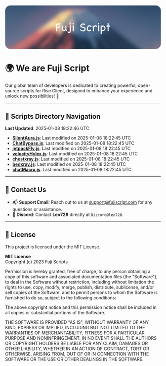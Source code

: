 ![Banner](.github/b.webp)

# 🌍 **We are Fuji Script**

Our global team of developers is dedicated to creating powerful, open-source scripts for Rise Client, designed to enhance your experience and unlock new possibilities! 🌟

---
<!-- SCRIPTS_NAVIGATION_START -->
## 📂 **Scripts Directory Navigation**

**Last Updated**: 2025-01-08 18:22:46 UTC

- **[SilentAura.js](scripts/SilentAura.js)**: Last modified on 2025-01-08 18:22:45 UTC
- **[ChatBypass.js](scripts/ChatBypass.js)**: Last modified on 2025-01-08 18:22:45 UTC
- **[jetpackFly.js](scripts/jetpackFly.js)**: Last modified on 2025-01-08 18:22:45 UTC
- **[velocityHylex.js](scripts/velocityHylex.js)**: Last modified on 2025-01-08 18:22:45 UTC
- **[chestxray.js](scripts/chestxray.js)**: Last modified on 2025-01-08 18:22:45 UTC
- **[bedxray.js](scripts/bedxray.js)**: Last modified on 2025-01-08 18:22:45 UTC
- **[chatMacro.js](scripts/chatMacro.js)**: Last modified on 2025-01-08 18:22:45 UTC

<!-- SCRIPTS_NAVIGATION_END -->

---

## 💬 **Contact Us**  
- 📬 **Support Email**: Reach out to us at [support@fujiscript.com](mailto:support@fujiscript.com) for any questions or assistance.  
- 💬 **Discord**: Contact **Leo728** directly at `Discord@leo728`.

---

## 📜 **License**

This project is licensed under the MIT License.  

**MIT License**  
Copyright (c) 2023 Fuji Scripts  

Permission is hereby granted, free of charge, to any person obtaining a copy of this software and associated documentation files (the "Software"), to deal in the Software without restriction, including without limitation the rights to use, copy, modify, merge, publish, distribute, sublicense, and/or sell copies of the Software, and to permit persons to whom the Software is furnished to do so, subject to the following conditions:  

The above copyright notice and this permission notice shall be included in all copies or substantial portions of the Software.  

THE SOFTWARE IS PROVIDED "AS IS", WITHOUT WARRANTY OF ANY KIND, EXPRESS OR IMPLIED, INCLUDING BUT NOT LIMITED TO THE WARRANTIES OF MERCHANTABILITY, FITNESS FOR A PARTICULAR PURPOSE AND NONINFRINGEMENT. IN NO EVENT SHALL THE AUTHORS OR COPYRIGHT HOLDERS BE LIABLE FOR ANY CLAIM, DAMAGES OR OTHER LIABILITY, WHETHER IN AN ACTION OF CONTRACT, TORT OR OTHERWISE, ARISING FROM, OUT OF OR IN CONNECTION WITH THE SOFTWARE OR THE USE OR OTHER DEALINGS IN THE SOFTWARE.  
